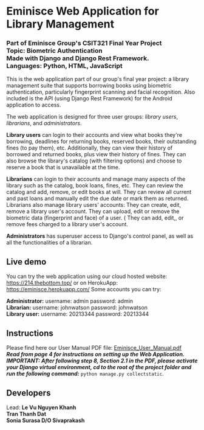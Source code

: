 # Eminisce Web Application for Library Management
### Part of Eminisce Group's CSIT321 Final Year Project<br>Topic: Biometric Authentication<br>Made with Django and Django Rest Framework. <br>Languages: Python, HTML, JavaScript
This is the web application part of our group's final year project: a library management suite that supports borrowing books using biometric authentication, particularly fingerprint scanning and facial recognition. Also included is the API (using Django Rest Framework) for the Android application to access. 

The web application is designed for three user groups: _library users_, _librarians_, and _administrators_.

**Library users** can login to their accounts and view what books they're borrowing, deadlines for returning books, reserved books, their outstanding fines (to pay them), etc. Additionally, they can view their history of borrowed and returned books, plus view their history of fines. They can also browse the library's catalog (with filtering options) and choose to reserve a book that is unavailable at the time.

**Librarians** can login to their accounts and manage many aspects of the library such as the catalog, book loans, fines, etc. They can review the catalog and add, remove, or edit books at will. They can review all current and past loans and manually edit the due date or mark them as returned. Librarians also manage library users' accounts: They can create, edit, remove a library user's account. They can upload, edit or remove the biometric data (fingerprint and face) of a user. ( They can add, edit,, or remove fees charged to a library user's account.

**Administrators** has superuser access to Django's control panel, as well as all the functionalities of a librarian.

## Live demo
You can try the web application using our cloud hosted website: https://214.thebottom.top/ or on HerokuApp: https://eminisce.herokuapp.com/
Some accounts you can try:

**Administrator:** username: admin password: admin  
**Librarian:** username: johnwatson password: johnwatson  
**Library user:** username: 20213344 password: 20213344  

## Instructions
 Please find here our User Manual PDF file: [Eminisce_User_Manual.pdf](docs/Eminisce_User_Manual.pdf)  
 ***Read from page 4 for instructions on setting up the Web Application.***
 ***IMPORTANT: After following step 8, Section 2.1 in the PDF, please activate your Django virtual environment, cd to the root of the project folder and run the following command:*** `python manage.py collectstatic`.
 
## Developers
Lead: **Le Vu Nguyen Khanh**  
**Tran Thanh Dat**  
**Sonia Surasa D/O Sivaprakash**
